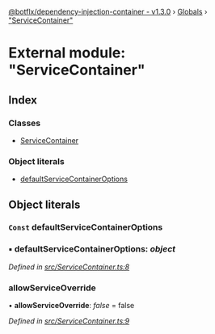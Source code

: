 [@botflx/dependency-injection-container - v1.3.0](../README.md) › [Globals](../globals.md) › ["ServiceContainer"](_servicecontainer_.md)

# External module: "ServiceContainer"

## Index

### Classes

* [ServiceContainer](../classes/_servicecontainer_.servicecontainer.md)

### Object literals

* [defaultServiceContainerOptions](_servicecontainer_.md#const-defaultservicecontaineroptions)

## Object literals

### `Const` defaultServiceContainerOptions

### ▪ **defaultServiceContainerOptions**: *object*

*Defined in [src/ServiceContainer.ts:8](https://github.com/botflux/dependency-injection-container/blob/6433b0d/src/ServiceContainer.ts#L8)*

###  allowServiceOverride

• **allowServiceOverride**: *false* = false

*Defined in [src/ServiceContainer.ts:9](https://github.com/botflux/dependency-injection-container/blob/6433b0d/src/ServiceContainer.ts#L9)*
